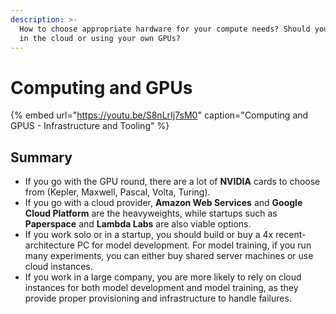 ```yaml
---
description: >-
  How to choose appropriate hardware for your compute needs? Should you compute
  in the cloud or using your own GPUs?
---
```


# Computing and GPUs

{% embed url="https://youtu.be/S8nLrIj7sM0" caption="Computing and GPUS - Infrastructure and Tooling" %}

## Summary

* If you go with the GPU round, there are a lot of **NVIDIA** cards to choose from \(Kepler, Maxwell, Pascal, Volta, Turing\).
* If you go with a cloud provider, **Amazon Web Services** and **Google Cloud Platform** are the heavyweights, while startups such as **Paperspace** and **Lambda Labs** are also viable options.
* If you work solo or in a startup, you should build or buy a 4x recent-architecture PC for model development. For model training, if you run many experiments, you can either buy shared server machines or use cloud instances.
* If you work in a large company, you are more likely to rely on cloud instances for both model development and model training, as they provide proper provisioning and infrastructure to handle failures.

